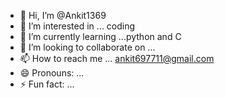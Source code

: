 - 👋 Hi, I’m @Ankit1369
- 👀 I’m interested in ... coding
- 🌱 I’m currently learning ...python and C
- 💞️ I’m looking to collaborate on ...
- 📫 How to reach me ... ankit697711@gmail.com
- 😄 Pronouns: ...
- ⚡ Fun fact: ...

<!---
Ankit1369/Ankit1369 is a ✨ special ✨ repository because its `README.md` (this file) appears on your GitHub profile.
You can click the Preview link to take a look at your changes.
--->

